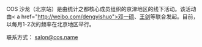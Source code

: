 COS 沙龙（北京站）是由统计之都核心成员组织的京津地区的线下活动。该活动由< a href="http://weibo.com/dengyishuo">邓一硕</a>、<a href="http://weibo.com/wangjian0516">王剑</a>等联合发起。目前，以每月1-2次的频率在北京地区举行。

联系方式： salon@cos.name
